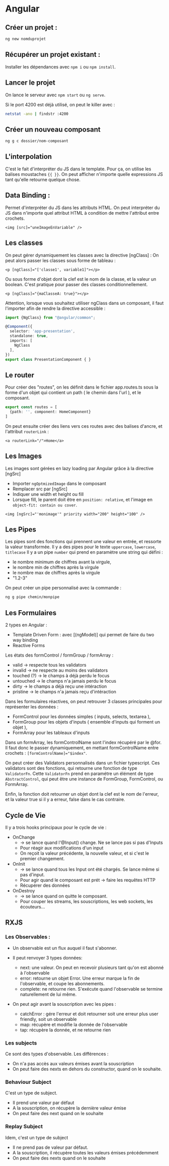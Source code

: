 # Angular

## Créer un projet : 

```bash
ng new nomduprojet
```

## Récupérer un projet existant : 
Installer les dépendances avec `npm i` ou `npm install`.

## Lancer le projet

On lance le serveur avec `npm start` ou `ng serve`.

Si le port 4200 est déjà utilisé, on peut le killer avec : 
```bash
netstat -ano | findstr :4200
```

## Créer un nouveau composant

```bash
ng g c dossier/nom-composant
```

## L'interpolation

C'est le fait d'interpréter du JS dans le template.
Pour ça, on utilise les balises moustaches `{{ }}`.
On peut afficher n'importe quelle expressions JS tant qu'elle retourne quelque chose.

## Data Binding : 

Permet d'interpréter du JS dans les attributs HTML.
On peut interpréter du JS dans n'importe quel attribut HTML à condition de mettre l'attribut entre crochets.

```angular2html
<img [src]="uneImageEnVariable" />
```

## Les classes

On peut gérer dynamiquement les classes avec la directive [ngClass] : 
On peut alors passer les classes sous forme de tableau : 
```angular2html
<p [ngClass]="['classe1', variable1]"></p>
```

Ou sous forme d'objet dont la clef est le nom de la classe, et la valeur un boolean.
C'est pratique pour passer des classes conditionnellement.

```angular2html
<p [ngClass]="{maClasseA: true}"></p>
```

Attention, lorsque vous souhaitez utiliser ngClass dans un composant, il faut l'importer afin de rendre la directive accessible : 

```ts
import {NgClass} from "@angular/common";

@Component({
  selector: 'app-presentation',
  standalone: true,
  imports: [
    NgClass
  ],
})
export class PresentationComponent { }
```

## Le router

Pour créer des "routes", on les définit dans le fichier app.routes.ts sous la forme d'un objet
qui contient un path ( le chemin dans l'url ), et le composant.

```ts
export const routes = [
  {path: '', component: HomeComponent}
]
```

On peut ensuite créer des liens vers ces routes avec des balises d'ancre, et l'attribut `routerLink` : 
```angular2html
<a routerLink="/">Home</a>
```

## Les Images

Les images sont gérées en lazy loading par Angular grâce à la directive [ngSrc]
- Importer `ngOptmizedImage` dans le composant
- Remplacer src par [ngSrc]
- Indiquer une width et height ou fill
- Lorsque fill, le parent doit être en `position: relative`, et l'image en `object-fit: contain ou cover`.

```angular2html
<img [ngSrc]="'monimage'" priority width="200" height="100" />
```


## Les Pipes

Les pipes sont des fonctions qui prennent une valeur en entrée, et ressorte la valeur transformée.
Il y a des pipes pour le texte ``uppercase``, `lowercase`, `titlecase`
Il y a un pipe ``number`` qui prend en paramètre une string qui défini : 
- le nombre minimum de chiffres avant la virgule,
- le nombre min de chiffres après la virgule
- le nombre max de chiffres après la virgule
- "1.2-3"

On peut créer un pipe personnalisé avec la commande :
```bash
ng g pipe chemin/monpipe
```

## Les Formulaires

2 types en Angular : 
- Template Driven Form : avec [(ngModel)] qui permet de faire du two way binding
- Reactive Forms

Les états des formControl / formGroup / formArray :
- valid -> respecte tous les validators
- invalid -> ne respecte au moins des validators
- touched (?) -> le champs à déjà perdu le focus
- untouched -> le champs n'a jamais perdu le focus
- dirty -> le champs a déjà reçu une intéraction
- pristine -> le champs n'a jamais reçu d'intéraction

Dans les formulaires réactives, on peut retrouver 3 classes principales pour représenter les données :
- FormControl pour les données simples ( inputs, selects, textarea ),
- FormGroup pour les objets d'inputs ( ensemble d'inputs qui forment un objet ),
- FormArray pour les tableaux d'inputs

Dans un formArray, les formControlName sont l'index récupéré par le @for.
Il faut donc le passer dynamiquement, en mettant formControlName entre crochets :
`[formControlName]="$index"`.


On peut créer des Validators personnalisés dans un fichier typescript.
Ces validators sont des fonctions, qui retourne une fonction de type `ValidatorFn`.
Cette `ValidatorFn` prend en paramétre un élément de type `AbstractControl`, qui peut être une instance de FormGroup, FormControl, ou FormArray.

Enfin, la fonction doit retourner un objet dont la clef est le nom de l'erreur, et la valeur true si il y a erreur, false dans le cas contraire.


## Cycle de Vie

Il y a trois hooks principaux pour le cycle de vie : 
- OnChange 
  - -> se lance quand l'@Input() change. Ne se lance pas si pas d'Inputs
  - Pour réagir aux modifications d'un input
  - On reçoit la valeur précédente, la nouvelle valeur, et si c'est le premier changement.
- OnInit 
  - -> se lance quand tous les Input ont été chargés. Se lance même si pas d'input.
  - Pour agir quand le composant est prét -> faire les requêtes HTTP
  - Récupérer des données
- OnDestroy 
  - -> se lance quand on quitte le composant.
  - Pour couper les streams, les souscriptions, les web sockets, les écouteurs...

## RXJS

### Les Observables : 

- Un observable est un flux auquel il faut s'abonner.
- Il peut renvoyer 3 types données: 
  - next: une valeur. On peut en recevoir plusieurs tant qu'on est abonné à l'observable
  - error: retourne un objet Error. Une erreur marque la fin de l'observable, et coupe les abonnements.
  - complete: ne retourne rien. S'exécute quand l'observable se termine naturellement de lui même.

- On peut agir avant la souscription avec les pipes : 
  - catchError : gére l'erreur et doit retourner soit une erreur plus user friendly, soit un observable
  - map: récupère et modifie la donnée de l'observable
  - tap: récupère la donnée, et ne retourne rien

### Les subjects

Ce sont des types d'observable. 
Les différences :
- On n'a pas accès aux valeurs émises avant la souscription
- On peut faire des nexts en dehors du constructor, quand on le souhaite.

### Behaviour Subject

C'est un type de subject.
- Il prend une valeur par défaut
- A la souscription, on récupère la dernière valeur émise
- On peut faire des next quand on le souhaite

### Replay Subject

Idem, c'est un type de subject
- Il ne prend pas de valeur par défaut.
- A la souscription, il récupère toutes les valeurs émises précédemment
- On peut faire des nexts quand on le souhaite
